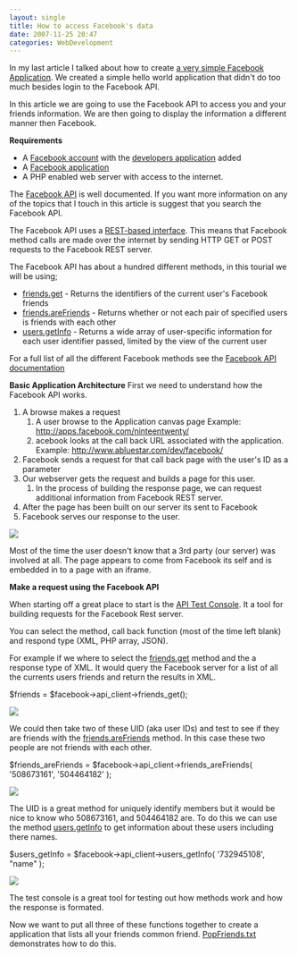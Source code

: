```yaml
---
layout: single
title: How to access Facebook's data
date: 2007-11-25 20:47
categories: WebDevelopment
---
```

In my last article I talked about how to create <a href="/how-to-make-a-facebook-applcation/">a very simple Facebook Application</a>.
We created a simple hello world application that didn't do too much besides login to the Facebook API.

In this article we are going to use the Facebook API to access you and your friends information.
We are then going to display the information a different manner then Facebook.

<strong>Requirements </strong>
<ul>
	<li>A <a href="https://www.facebook.com/r.php">Facebook account</a> with the <a href="http://www.facebook.com/developers/">developers application</a> added</li>
	<li>A <a href="/how-to-make-a-facebook-applcation/">Facebook application </a></li>
	<li>A PHP enabled web server with access to the internet.</li>
</ul>
The <a href="http://developers.facebook.com/documentation.php">Facebook API</a> is well documented.
If you want more information on any of the topics that I touch in this article is suggest that you search the Facebook API.

The Facebook API uses a <a href="http://en.wikipedia.org/wiki/Representational_State_Transfer">REST-based interface</a>. This means that Facebook method calls are made over the internet by sending HTTP GET or POST requests to the Facebook REST server.

The Facebook API has about a hundred different methods, in this tourial we will be using;
<ul>
	<li><a href="http://wiki.developers.facebook.com/index.php/Friends.get">friends.get</a> - Returns the identifiers of the current user's Facebook friends</li>
	<li><a href="http://wiki.developers.facebook.com/index.php/Friends.areFriends">friends.areFriends</a> - Returns whether or not each pair of specified users is friends with each other</li>
	<li><a href="http://wiki.developers.facebook.com/index.php/Users.getInfo">users.getInfo</a> - Returns a wide array of user-specific information for each user identifier passed, limited by the view of the current user</li>
</ul>
For a full list of all the different Facebook methods see the <a href="http://wiki.developers.facebook.com/index.php/API">Facebook API documentation</a>

<strong>Basic Application Architecture</strong>
First we need to understand how the Facebook API works.
<ol>
	<li>A browse makes a request
<ol>
	<li>A user browse to the Application canvas page
Example: <a href="http://apps.facebook.com/ninteentwenty/">http://apps.facebook.com/ninteentwenty/</a></li>
	<li>acebook looks at the call back URL associated with the application.
Example: <a href="http://www.abluestar.com/dev/facebook/">http://www.abluestar.com/dev/facebook/</a></li>
</ol>
</li>
	<li>Facebook sends a request for that call back page with the user's ID as a parameter</li>
	<li>Our webserver gets the request and builds a page for this user.
<ol>
	<li>In the process of building the response page, we can request additional information from Facebook REST server.</li>
</ol>
</li>
	<li>After the page has been built on our server its sent to Facebook</li>
	<li>Facebook serves our response to the user.</li>
</ol>
<img src="/public/uploads/2007/11/call-back.jpg" />

Most of the time the user doesn't know that a 3rd party (our server) was involved at all.
The page appears to come from Facebook its self and is embedded in to a page with an iframe.

<strong>Make a request using the Facebook API</strong>

When starting off a great place to start is the <a href="http://developers.facebook.com/tools.php">API Test Console</a>. It a tool for building requests for the Facebook Rest server.

You can select the method, call back function (most of the time left blank) and respond type (XML, PHP array, JSON).

For example if we where to select the <a href="http://wiki.developers.facebook.com/index.php/Friends.get">friends.get</a>  method and the a response type of XML.
It would query the Facebook server for a list of all the currents users friends and return the results in XML.

$friends = $facebook-&gt;api_client-&gt;friends_get();

<img src="/public/uploads/2007/11/friendsget.png" />

We could then take two of these UID (aka user IDs) and test to see if they are friends with the <a href="http://wiki.developers.facebook.com/index.php/Friends.areFriends">friends.areFriends</a> method.
In this case these two people are not friends with each other.

$friends_areFriends = $facebook-&gt;api_client-&gt;friends_areFriends( '508673161', '504464182' );

<img src="/public/uploads/2007/11/friendsarefriends.png" />

The UID is a great method for uniquely identify members but it would be nice to know who 508673161, and 504464182 are.
To do this we can use the method <a href="http://wiki.developers.facebook.com/index.php/Users.getInfo">users.getInfo</a> to get information about these users including there names.

$users_getInfo = $facebook-&gt;api_client-&gt;users_getInfo( '732945108', "name" );

<img src="/public/uploads/2007/11/usergetinfo.png" />

The test console is a great tool for testing out how methods work and how the response is formated.

Now we want to put all three of these functions together to create a application that lists all your friends common friend.
<a href="/public/uploads/2007/11/popfriends.txt">PopFriends.txt</a> demonstrates how to do this.
